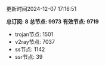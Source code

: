 更新时间2024-12-07 17:16:51

**总订阅: 8**
**总节点: 9973**
**有效节点: 9719**
- trojan节点: 1501
- v2ray节点: 7037
- ss节点: 1142
- ssr节点: 39
